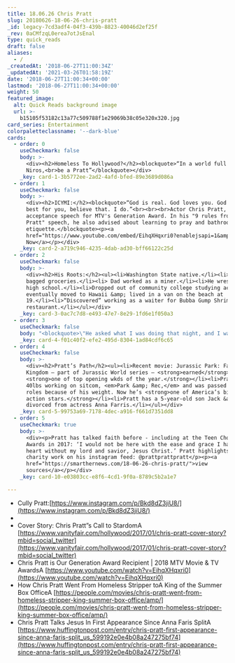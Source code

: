 ```yaml
---
title: 18.06.26 Chris Pratt
slug: 20180626-18-06-26-chris-pratt
_id: legacy-7cd3adf4-04f3-439b-8823-40046d2ef25f
_rev: 0aCMfzqL0erea7otJsEnal
type: quick_reads
draft: false
aliases:
  - /
_createdAt: '2018-06-27T11:00:34Z'
_updatedAt: '2021-03-26T01:58:19Z'
date: '2018-06-27T11:00:34+00:00'
lastmod: '2018-06-27T11:00:34+00:00'
weight: 50
featured_image:
  alt: Quick Reads background image
  url: >-
    b15105f53182c13a77c509788f1e29069b38c05e320x320.jpg
card_series: Entertainment
colorpaletteclassname: '--dark-blue'
cards:
  - order: 0
    useCheckmark: false
    body: >-
      <div><h2>Homeless To Hollywood?</h2><blockquote>“In a world full of De
      Niros,<br>be a Pratt”</blockquote></div>
    _key: card-1-3b5772ee-2ad2-4afd-bfed-89e3689d086a
  - order: 1
    useCheckmark: false
    body: >-
      <div><h2>ICYMI:</h2><blockquote>“God is real. God loves you. God wants the
      best for you, believe that. I do.”<br><br><br>Actor Chris Pratt,
      acceptance speech for MTV's Generation Award. In his "9 rules from Chris
      Pratt" speech, he also advised about learning to pray and bathroom
      etiquette.</blockquote><p><a
      href="https://www.youtube.com/embed/EihqXHqxri0?enablejsapi=1&amp;autoplay=1&amp;rel=0">Watch
      Now</a></p></div>
    _key: card-2-a719c946-4235-4dab-ad30-bff66122c25d
  - order: 2
    useCheckmark: false
    body: >-
      <div><h2>His Roots:</h2><ul><li>Washington State native.</li><li>Mom
      bagged groceries.</li><li> Dad worked as a miner.</li><li>He wrestled in
      high school.</li><li>Dropped out of community college studying acting and
      eventually moved to Hawaii &amp; lived in a van on the beach at
      19.</li><li>“Discovered” working as a waiter for Bubba Gump Shrimp Co.
      restaurant.</li></ul></div>
    _key: card-3-0ac7c7d8-e493-47e7-8e29-1fd6e1f050a3
  - order: 3
    useCheckmark: false
    body: "<blockquote>\"He asked what I was doing that night, and I was honest. I said, a\x18My friend’s inside buying me alcohol… He said, a\x18Jesus told me to talk to you…’ At that moment I was like, I think I have to go with this guy. He took me to church. Over the next few days I surprised my friends by declaring that I was going to change my life.\"<br><br>Chris Pratt, Vanity Fair, about the moment his life changed randomly meeting a man named Henry in Maui.</blockquote>"
    _key: card-4-f01c40f2-efe2-495d-8304-1ad84cdf6c65
  - order: 4
    useCheckmark: false
    body: >-
      <div><h2>Pratt’s Path</h2><ul><li>Recent movie: Jurassic Park: Fallen
      Kingdom – part of Jurassic World series – <strong>earned</strong>
      <strong>one of top opening wkds of the year.</strong></li><li>Pratt gained
      40lbs working on sitcom, <em>Park &amp; Rec,</em> and was passed over for
      roles because of his weight. Now he’s <strong>one of America’s biggest
      action stars.</strong></li><li>Pratt has a 5-year-old son Jack &amp;
      divorced from actress Anna Farris.</li></ul></div>
    _key: card-5-99753a69-7178-4dec-a916-f661d7351dd8
  - order: 5
    useCheckmark: true
    body: >-
      <div><p>Pratt has talked faith before - including at the Teen Choice
      Awards in 2017: ‘I would not be here with the ease and grace I have in my
      heart without my lord and savior, Jesus Christ.’ Pratt highlights his
      charity work on his instagram feed: @prattprattpratt</p><p><a
      href="https://smarthernews.com/18-06-26-chris-pratt/">view
      sources</a></p></div>
    _key: card-10-e03803cc-e8f6-4cd1-9f0a-8789c5b2a1e7

---
```

* Cully Pratt:[https://www.instagram.com/p/Bkd8dZ3jiU8/](https://www.instagram.com/p/Bkd8dZ3jiU8/)
* 
* Cover Story: Chris Pratt”s Call to StardomA [https://www.vanityfair.com/hollywood/2017/01/chris-pratt-cover-story?mbid=social_twitter](https://www.vanityfair.com/hollywood/2017/01/chris-pratt-cover-story?mbid=social_twitter)
* Chris Pratt is Our Generation Award Recipient | 2018 MTV Movie & TV AwardsA [https://www.youtube.com/watch?v=EihqXHqxri0](https://www.youtube.com/watch?v=EihqXHqxri0)
* How Chris Pratt Went From Homeless Stripper toA King of the Summer Box OfficeA [https://people.com/movies/chris-pratt-went-from-homeless-stripper-king-summer-box-office/amp/](https://people.com/movies/chris-pratt-went-from-homeless-stripper-king-summer-box-office/amp/)
* Chris Pratt Talks Jesus In First Appearance Since Anna Faris SplitA [https://www.huffingtonpost.com/entry/chris-pratt-first-appearance-since-anna-faris-split_us_599192e0e4b08a247275bf74](https://www.huffingtonpost.com/entry/chris-pratt-first-appearance-since-anna-faris-split_us_599192e0e4b08a247275bf74)